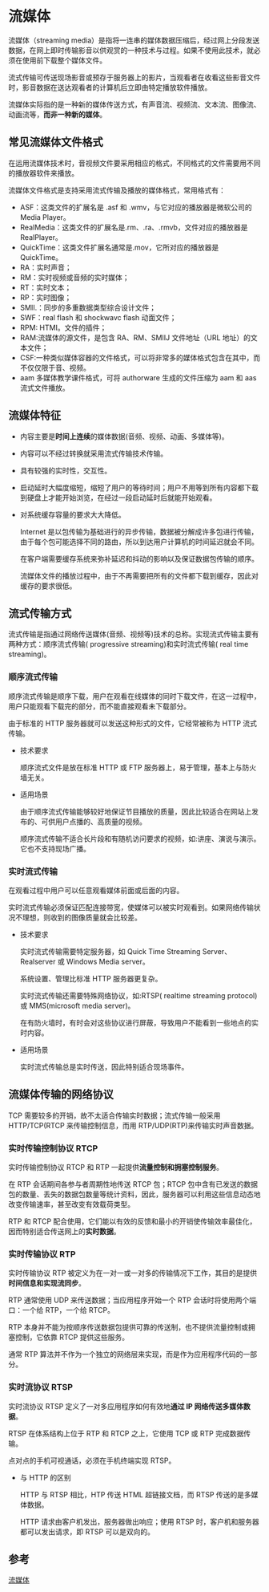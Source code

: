 # 流媒体



流媒体（streaming media）是指将一连串的媒体数据压缩后，经过网上分段发送数据，在网上即时传输影音以供观赏的一种技术与过程。如果不使用此技术，就必须在使用前下载整个媒体文件。

流式传输可传送现场影音或预存于服务器上的影片，当观看者在收看这些影音文件时，影音数据在送达观看者的计算机后立即由特定播放软件播放。

流媒体实际指的是一种新的媒体传送方式，有声音流、视频流、文本流、图像流、动画流等，**而非一种新的媒体**。

## 常见流媒体文件格式

在运用流媒体技术时，音视频文件要采用相应的格式，不同格式的文件需要用不同的播放器软件来播放。

流媒体文件格式是支持采用流式传输及播放的媒体格式，常用格式有：

- ASF：这类文件的扩展名是 .asf 和 .wmv，与它对应的播放器是微软公司的 Media Player。
- ReaIMedia：这类文件的扩展名是.rm、.ra、.rmvb，文件对应的播放器是 ReaIPlayer。
- QuickTime：这类文件扩展名通常是.mov，它所对应的播放器是QuickTime。
- RA：实时声音；
- RM：实时视频或音频的实时媒体；
- RT：实时文本；
- RP：实时图像；
- SMII.：同步的多重数据类型综合设计文件；
- SWF：real flash 和 shockwavc flash 动面文件；
- RPM: HTMI。文件的插件；
- RAM:流媒体的源文件，是包含 RA、RM、SMIIJ 文件地址（URL 地址）的文本文件；
- CSF:一种类似媒体容器的文件格式，可以将非常多的媒体格式包含在其中，而不仅仅限于音、视频。
- aam 多媒体教学课件格式，可将 authorware 生成的文件压缩为 aam 和 aas 流式文件播放。

## 流媒体特征

- 内容主要是**时间上连续**的媒体数据(音频、视频、动画、多媒体等)。
- 内容可以不经过转换就采用流式传输技术传输。
- 具有较强的实时性，交互性。
- 启动延时大幅度缩短，缩短了用户的等待时间；用户不用等到所有内容都下载到硬盘上才能开始浏览，在经过一段启动延时后就能开始观看。
- 对系统缓存容量的要求大大降低。

  Internet 是以包传输为基础进行的异步传输，数据被分解成许多包进行传输，由于每个包可能选择不同的路由，所以到达用户计算机的时间延迟就会不同。

  在客户端需要缓存系统来弥补延迟和抖动的影响以及保证数据包传输的顺序。

  流媒体文件的播放过程中，由于不再需要把所有的文件都下载到缓存，因此对缓存的要求很低。

## 流式传输方式

流式传输是指通过网络传送媒体(音频、视频等)技术的总称。实现流式传输主要有两种方式：顺序流式传输( progressive streaming)和实时流式传输( real time streaming)。

### 顺序流式传输

顺序流式传输是顺序下载，用户在观看在线媒体的同时下载文件，在这一过程中，用户只能观看下载完的部分，而不能直接观看未下载部分。

由于标准的 HTTP 服务器就可以发送这种形式的文件，它经常被称为 HTTP 流式传输。

- 技术要求

  顺序流式文件是放在标准 HTTP 或 FTP 服务器上，易于管理，基本上与防火墙无关。

- 适用场景

  由于顺序流式传输能够较好地保证节目播放的质量，因此比较适合在网站上发布的、可供用户点播的、高质量的视频。

  顺序流式传输不适合长片段和有随机访问要求的视频，如:讲座、演说与演示。它也不支持现场广播。

### 实时流式传输

在观看过程中用户可以任意观看媒体前面或后面的内容。

实时流式传输必须保证匹配连接带宽，使媒体可以被实时观看到。如果网络传输状况不理想，则收到的图像质量就会比较差。

- 技术要求

  实时流式传输需要特定服务器，如 Quick Time Streaming Server、 Realserver 或 Windows Media server。

  系统设置、管理比标准 HTTP 服务器更复杂。

  实时流式传输还需要特殊网络协议，如:RTSP( realtime streaming protocol)或 MMS(microsoft media server)。

  在有防火墙时，有时会对这些协议进行屏蔽，导致用户不能看到一些地点的实时内容。

- 适用场景

  实时流式传输总是实时传送，因此特别适合现场事件。

## 流媒体传输的网络协议

TCP 需要较多的开销，故不太适合传输实时数据；流式传输一般采用 HTTP/TCP(RTCP 来传输控制信息，而用 RTP/UDP(RTP)来传输实时声音数据。

### 实时传输控制协议 RTCP

实时传输控制协议 RTCP 和 RTP 一起提供**流量控制和拥塞控制服务**。

在 RTP 会话期间各参与者周期性地传送 RTCP 包；RTCP 包中含有已发送的数据包的数量、丢失的数据包数量等统计资料，因此，服务器可以利用这些信息动态地改变传输速率，甚至改变有效载荷类型。

RTP 和 RTCP 配合使用，它们能以有效的反馈和最小的开销使传输效率最佳化，因而特别适合传送网上的**实时数据**。

### 实时传输协议 RTP

实时传输协议 RTP 被定义为在一对一或一对多的传输情况下工作，其目的是提供**时间信息和实现流同步**。

RTP 通常使用 UDP 来传送数据；当应用程序开始一个 RTP 会话时将使用两个端口：一个给 RTP，一个给 RTCP。

RTP 本身并不能为按顺序传送数据包提供可靠的传送制，也不提供流量控制或拥塞控制，它依靠 RTCP 提供这些服务。

通常 RTP 算法并不作为一个独立的网络层来实现，而是作为应用程序代码的一部分。

### 实时流协议 RTSP

实时流协议 RTSP 定义了一对多应用程序如何有效地**通过 IP 网络传送多媒体数据**。

RTSP 在体系结构上位于 RTP 和 RTCP 之上，它使用 TCP 或 RTP 完成数据传输。

点对点的手机可视通话，必须在手机终端实现 RTSP。

- 与 HTTP 的区别

  HTTP 与 RTSP 相比，HTP 传送 HTML 超链接文档，而 RTSP 传送的是多媒体数据。

  HTTP 请求由客户机发出，服务器做出响应；使用 RTSP 时，客户机和服务器都可以发出请求，即 RTSP 可以是双向的。

## 参考

[流媒体](https://baike.baidu.com/item/%E6%B5%81%E5%AA%92%E4%BD%93/98740?fr=aladdin)

